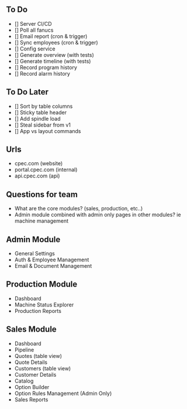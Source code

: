 ## To Do

- [] Server CI/CD
- [] Poll all fanucs
- [] Email report (cron & trigger)
- [] Sync employees (cron & trigger)
- [] Config service
- [] Generate overview (with tests)
- [] Generate timeline (with tests)
- [] Record program history
- [] Record alarm history

## To Do Later

- [] Sort by table columns
- [] Sticky table header
- [] Add spindle load
- [] Steal sidebar from v1
- [] App vs layout commands

## Urls

- cpec.com (website)
- portal.cpec.com (internal)
- api.cpec.com (api)

## Questions for team

- What are the core modules? (sales, production, etc..)
- Admin module combined with admin only pages in other modules? ie machine management

## Admin Module

- General Settings
- Auth & Employee Management
- Email & Document Management

## Production Module

- Dashboard
- Machine Status Explorer
- Production Reports

## Sales Module

- Dashboard
- Pipeline
- Quotes (table view)
- Quote Details
- Customers (table view)
- Customer Details
- Catalog
- Option Builder
- Option Rules Management (Admin Only)
- Sales Reports
